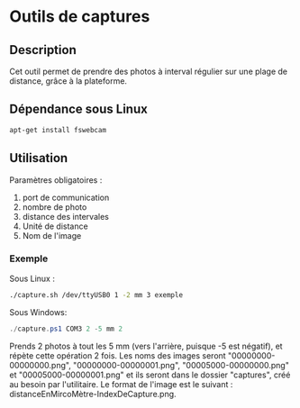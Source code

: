 ﻿# Outils de captures

## Description
Cet outil permet de prendre des photos à interval régulier sur une plage de distance, grâce à la plateforme.

## Dépendance sous Linux
```bash
apt-get install fswebcam
```

## Utilisation
Paramètres obligatoires :
1. port de communication
2. nombre de photo
3. distance des intervales
4. Unité de distance
5. Nom de l'image
### Exemple
Sous Linux :
```bash
./capture.sh /dev/ttyUSB0 1 -2 mm 3 exemple
```
Sous Windows:
```powershell
./capture.ps1 COM3 2 -5 mm 2
```
Prends 2 photos à tout les 5 mm (vers l'arrière, puisque -5 est négatif), et répète cette opération 2 fois. Les noms des images seront "00000000-00000000.png", "00000000-00000001.png", "00005000-00000000.png" et "00005000-00000001.png" et ils seront dans le dossier "captures", créé au besoin par l'utilitaire. Le format de l'image est le suivant : distanceEnMircoMètre-IndexDeCapture.png.